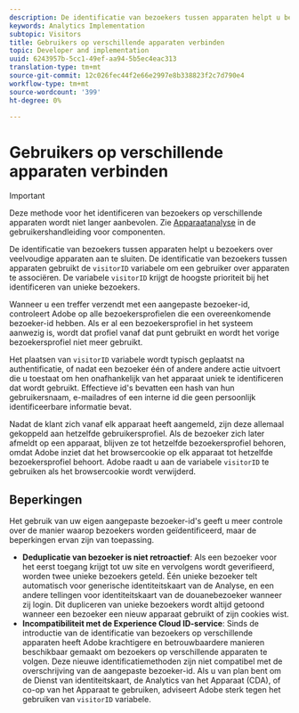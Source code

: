 ```yaml
---
description: De identificatie van bezoekers tussen apparaten helpt u bezoekers over veelvoudige apparaten aan te sluiten. De identificatie van bezoekers tussen apparaten gebruikt de variabele van bezoekersidentiteitskaart, s.bezoekerID, om een gebruiker over apparaten te associëren.
keywords: Analytics Implementation
subtopic: Visitors
title: Gebruikers op verschillende apparaten verbinden
topic: Developer and implementation
uuid: 6243957b-5cc1-49ef-aa94-5b5ec4eac313
translation-type: tm+mt
source-git-commit: 12c026fec44f2e66e2997e8b338823f2c7d790e4
workflow-type: tm+mt
source-wordcount: '399'
ht-degree: 0%

---
```



# Gebruikers op verschillende apparaten verbinden

>[!IMPORTANT]
>
>Deze methode voor het identificeren van bezoekers op verschillende apparaten wordt niet langer aanbevolen. Zie [Apparaatanalyse](/help/components/cda/overview.md) in de gebruikershandleiding voor componenten.

De identificatie van bezoekers tussen apparaten helpt u bezoekers over veelvoudige apparaten aan te sluiten. De identificatie van bezoekers tussen apparaten gebruikt de `visitorID` variabele om een gebruiker over apparaten te associëren. De variabele `visitorID` krijgt de hoogste prioriteit bij het identificeren van unieke bezoekers.

Wanneer u een treffer verzendt met een aangepaste bezoeker-id, controleert Adobe op alle bezoekersprofielen die een overeenkomende bezoeker-id hebben. Als er al een bezoekersprofiel in het systeem aanwezig is, wordt dat profiel vanaf dat punt gebruikt en wordt het vorige bezoekersprofiel niet meer gebruikt.

Het plaatsen van `visitorID` variabele wordt typisch geplaatst na authentificatie, of nadat een bezoeker één of andere andere actie uitvoert die u toestaat om hen onafhankelijk van het apparaat uniek te identificeren dat wordt gebruikt. Effectieve id&#39;s bevatten een hash van hun gebruikersnaam, e-mailadres of een interne id die geen persoonlijk identificeerbare informatie bevat.

Nadat de klant zich vanaf elk apparaat heeft aangemeld, zijn deze allemaal gekoppeld aan hetzelfde gebruikersprofiel. Als de bezoeker zich later afmeldt op een apparaat, blijven ze tot hetzelfde bezoekersprofiel behoren, omdat Adobe inziet dat het browsercookie op elk apparaat tot hetzelfde bezoekersprofiel behoort. Adobe raadt u aan de variabele `visitorID` te gebruiken als het browsercookie wordt verwijderd.

## Beperkingen

Het gebruik van uw eigen aangepaste bezoeker-id&#39;s geeft u meer controle over de manier waarop bezoekers worden geïdentificeerd, maar de beperkingen ervan zijn van toepassing.

* **Deduplicatie van bezoeker is niet retroactief**: Als een bezoeker voor het eerst toegang krijgt tot uw site en vervolgens wordt geverifieerd, worden twee unieke bezoekers geteld. Één unieke bezoeker telt automatisch voor generische identiteitskaart van de Analyse, en een andere tellingen voor identiteitskaart van de douanebezoeker wanneer zij login. Dit dupliceren van unieke bezoekers wordt altijd getoond wanneer een bezoeker een nieuw apparaat gebruikt of zijn cookies wist.
* **Incompatibiliteit met de Experience Cloud ID-service**: Sinds de introductie van de identificatie van bezoekers op verschillende apparaten heeft Adobe krachtigere en betrouwbaardere manieren beschikbaar gemaakt om bezoekers op verschillende apparaten te volgen. Deze nieuwe identificatiemethoden zijn niet compatibel met de overschrijving van de aangepaste bezoeker-id. Als u van plan bent om de Dienst van identiteitskaart, de Analytics van het Apparaat (CDA), of co-op van het Apparaat te gebruiken, adviseert Adobe sterk tegen het gebruiken van `visitorID` variabele.
